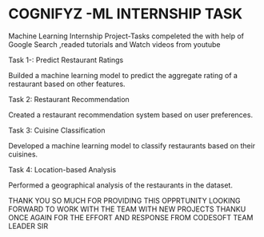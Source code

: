 # COGNIFYZ -ML INTERNSHIP TASK 

Machine Learning Internship Project-Tasks compeleted the with help of Google Search ,readed tutorials 
and Watch videos from youtube

Task 1-: Predict Restaurant Ratings

Builded a machine learning model to predict the
aggregate rating of a restaurant based on other features.

Task 2: Restaurant Recommendation

Created a restaurant recommendation
system based on user preferences.

Task 3: Cuisine Classification

Developed a machine learning model to
classify restaurants based on their cuisines.

Task 4: Location-based Analysis

Performed a geographical analysis of the
restaurants in the dataset.


THANK YOU SO MUCH FOR PROVIDING THIS OPPRTUNITY LOOKING FORWARD TO WORK WITH THE TEAM WITH NEW PROJECTS THANKU ONCE AGAIN FOR THE EFFORT AND RESPONSE FROM CODESOFT TEAM LEADER SIR
